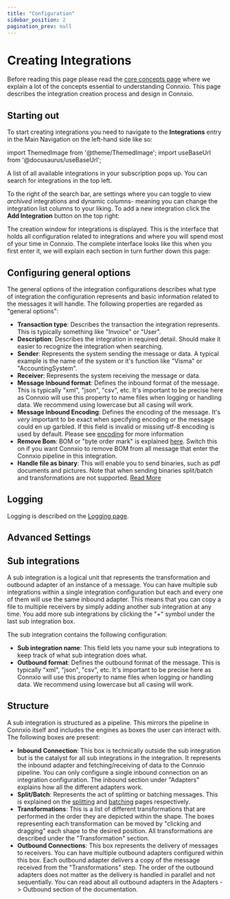 ```yaml
---
title: "Configuration"
sidebar_position: 2
pagination_prev: null
---
```


# Creating Integrations

Before reading this page please read the [core concepts page](/getting-started/core-concepts) where we explain a lot of the concepts essential to understanding Connxio. This page describes the integration creation process and design in Connxio.

## Starting out

To start creating integrations you need to navigate to the **Integrations** entry in the Main Navigation on the left-hand side like so:

<!-- ![img](https://cmhpictsa.blob.core.windows.net/pictures/Main%20menu%20integrations.png?sv=2020-08-04&st=2021-11-22T11%3A47%3A28Z&se=2040-11-23T11%3A47%3A00Z&sr=b&sp=r&sig=NkET%2FNnvgfdmAqdiOANvzYtvMFfhUe1zro05lotxXs4%3D) -->

import ThemedImage from '@theme/ThemedImage';
import useBaseUrl from '@docusaurus/useBaseUrl';

<div style={{maxWidth: '400px'}}>
  <ThemedImage
    alt="Configuring inbound connection"
    sources={{
      light: useBaseUrl('/img/docs/integration/menu-light.webp'),
      dark: useBaseUrl('/img/docs/integration/menu-dark.webp#dark-only'),
    }}
  />
</div>

A list of all available integrations in your subscription pops up.
You can search for integrations in the top left.

<div style={{maxWidth: '800px'}}>
  <ThemedImage
    alt="Configuring inbound connection"
    sources={{
      light: useBaseUrl('/img/docs/integration/integration-list-light.webp'),
      dark: useBaseUrl('/img/docs/integration/integration-list-dark.webp#dark-only'),
    }}
  />
</div>

 To the right of the search bar, are settings where you can toggle to view *archived* integrations and dynamic columns- meaning you can change the integration list columns to your liking.
 To add a new integration click the **Add Integration** button on the top right: 

<div style={{maxWidth: '400px'}}>
  <ThemedImage
    alt="Configuring inbound connection"
    sources={{
      light: useBaseUrl('/img/docs/integration/integration-list-settings-light.webp'),
      dark: useBaseUrl('/img/docs/integration/integration-list-settings-dark.webp#dark-only'),
    }}
  />
</div>

<!-- ![img](https://cmhpictsa.blob.core.windows.net/pictures/Integration%20list%20add%20new.png?sv=2020-08-04&st=2021-11-22T11%3A51%3A17Z&se=2040-11-23T11%3A51%3A00Z&sr=b&sp=r&sig=g8HvLY7odjlBj5uutoMUboHO8%2F%2F2IcZuPloK2P9KadM%3D) -->

The creation window for integrations is displayed. This is the interface that holds all configuration related to integrations and where you will spend most of your time in Connxio. The complete interface looks like this when you first enter it, we will explain each section in turn further down this page:

<div style={{maxWidth: '800px'}}>
  <ThemedImage
    alt="Configuring inbound connection"
    sources={{
      light: useBaseUrl('/img/docs/integration/integration-view-light.webp'),
      dark: useBaseUrl('/img/docs/integration/integration-view-dark.webp#dark-only'),
    }}
  />
</div>

<!-- ![img](https://cmhpictsa.blob.core.windows.net/pictures/Integrations%20new%20empty%20page.png?sv=2020-08-04&st=2021-11-22T11%3A54%3A36Z&se=2040-11-23T11%3A54%3A00Z&sr=b&sp=r&sig=evjRTSMz52m66jrjBWoOxJGbWTr%2Bvq%2BSM318xEA4O4U%3D) -->

## Configuring general options

The general options of the integration configurations describes what type of integration the configuration represents and basic information related to the messages it will handle. The following properties are regarded as "general options":

<div style={{maxWidth: '400px'}}>
  <ThemedImage
    alt="Configuring inbound connection"
    sources={{
      light: useBaseUrl('/img/docs/integration/general-config-light.webp'),
      dark: useBaseUrl('/img/docs/integration/general-config-dark.webp#dark-only'),
    }}
  />
</div>

<!-- ![img](https://cmhpictsa.blob.core.windows.net/pictures/Integration%20main%20options.png?sv=2020-08-04&st=2022-04-06T12%3A19%3A08Z&se=2040-04-07T12%3A19%3A00Z&sr=b&sp=r&sig=2NnJpet7I42hFImaRIlEdWqDcK8D9Z3fbRVxcSAJpUY%3D) -->

- **Transaction type**: Describes the transaction the integration represents. This is typically something like "Invoice" or "User".
- **Description**: Describes the integration in required detail. Should make it easier to recognize the integration when searching.
- **Sender**: Represents the system sending the message or data. A typical example is the name of the system or it's function like "Visma" or "AccountingSystem".
- **Receiver**: Represents the system receiving the message or data.
- **Message Inbound format**: Defines the inbound format of the message. This is typically "xml", "json", "csv", etc. It's important to be precise here as Connxio will use this property to name files when logging or handling data. We recommend using lowercase but all casing will work.
- **Message Inbound Encoding**: Defines the encoding of the message. It's _very_ important to be exact when specifying encoding or the message could en up garbled. If this field is invalid or missing utf-8 encoding is used by default. Please see [encoding](/integrations/encoding) for more information
- **Remove Bom**: BOM or "byte order mark" is explained [here](https://en.wikipedia.org/wiki/Byte_order_mark). Switch this on if you want Connxio to remove BOM from all message that enter the Connxio pipeline in this integration.
- **Handle file as binary**: This will enable you to send binaries, such as pdf documents and pictures. Note that when sending binaries split/batch and transformations are not supported. [Read More](/integrations/encoding/#binary-file-flag)

## Logging

Logging is described on the [Logging page](/integrations/logging).

## Advanced Settings

<div style={{maxWidth: '400px'}}>
  <ThemedImage
    alt="Configuring inbound connection"
    sources={{
      light: useBaseUrl('/img/docs/integration/advanced-settings-light.webp'),
      dark: useBaseUrl('/img/docs/integration/advanced-settings-dark.webp#dark-only'),
    }}
  />
</div>

## Sub integrations

A sub integration is a logical unit that represents the transformation and outbound adapter of an instance of a message. You can have multiple sub integrations within a single integration configuration but each and every one of them will use the same inbound adapter. This means that you can copy a file to multiple receivers by simply adding another sub integration at any time. You add more sub integrations by clicking the "+" symbol under the last sub integration box.

The sub integration contains the following configuration:

<div style={{maxWidth: '800px'}}>
  <ThemedImage
    alt="Configuring inbound connection"
    sources={{
      light: useBaseUrl('/img/docs/integration/subintegration-light.webp'),
      dark: useBaseUrl('/img/docs/integration/subintegration-dark.webp#dark-only'),
    }}
  />
</div>

- **Sub integration name**: This field lets you name your sub integrations to keep track of what sub integration does what.
- **Outbound format**: Defines the outbound format of the message. This is typically "xml", "json", "csv", etc. It's important to be precise here as Connxio will use this property to name files when logging or handling data. We recommend using lowercase but all casing will work.

## Structure

A sub integration is structured as a pipeline. This mirrors the pipeline in Connxio itself and includes the engines as boxes the user can interact with. The following boxes are present:

- **Inbound Connection**: This box is technically outside the sub integration but is the catalyst for all sub integrations in the integration. It represents the inbound adapter and fetching/receiving of data to the Connxio pipeline. You can only configure a single inbound connection on an integration configuration. The inbound section under "Adapters" explains how all the different adapters work.
- **Split/Batch**: Represents the act of splitting or batching messages. This is explained on the [splitting](/integrations/transformation/splitting) and [batching](/integrations/transformation/batching) pages respectively.
- **Transformations**: This is a list of different transformations that are performed in the order they are depicted within the shape. The boxes representing each transformation can be moved by "clicking and dragging" each shape to the desired position. All transformations are described under the "Transformation" section.
- **Outbound Connections**: This box represents the delivery of messages to receivers. You can have multiple outbound adapters configured within this box. Each outbound adapter delivers a copy of the message received from the "Transformations" step. The order of the outbound adapters does not matter as the delivery is handled in parallel and not sequentially. You can read about all outbound adapters in the Adapters -> Outbound section of the documentation.
